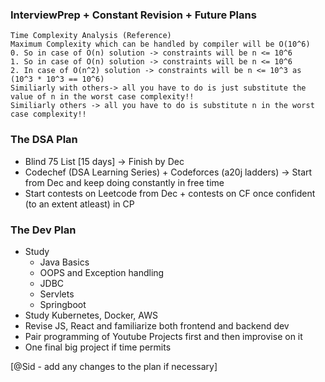 ### InterviewPrep + Constant Revision + Future Plans

```
Time Complexity Analysis (Reference)
Maximum Complexity which can be handled by compiler will be O(10^6) 
0. So in case of O(n) solution -> constraints will be n <= 10^6 
1. So in case of O(n) solution -> constraints will be n <= 10^6 
2. In case of O(n^2) solution -> constraints will be n <= 10^3 as (10^3 * 10^3 == 10^6)
Similiarly with others-> all you have to do is just substitute the value of n in the worst case complexity!!
Similiarly others -> all you have to do is substitute n in the worst case complexity!!
```
### The DSA Plan

- Blind 75 List [15 days] -> Finish by Dec
- Codechef (DSA Learning Series) + Codeforces (a20j ladders) -> Start from Dec and keep doing constantly in free time
- Start contests on Leetcode from Dec + contests on CF once confident (to an extent atleast) in CP 

### The Dev Plan
- Study
   - Java Basics 
   - OOPS and Exception handling 
   - JDBC 
   - Servlets 
   - Springboot 
- Study Kubernetes, Docker, AWS
- Revise JS, React and familiarize both frontend and backend dev
- Pair programming of Youtube Projects first and then improvise on it 
- One final big project if time permits

[@Sid - add any changes to the plan if necessary]

